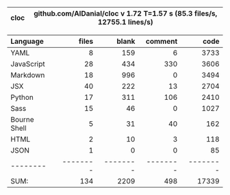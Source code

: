 cloc|github.com/AlDanial/cloc v 1.72  T=1.57 s (85.3 files/s, 12755.1 lines/s)
--- | ---

Language|files|blank|comment|code
:-------|-------:|-------:|-------:|-------:
YAML|8|159|6|3733
JavaScript|28|434|330|3606
Markdown|18|996|0|3494
JSX|40|222|13|2704
Python|17|311|106|2410
Sass|15|46|0|1027
Bourne Shell|5|31|40|162
HTML|2|10|3|118
JSON|1|0|0|85
--------|--------|--------|--------|--------
SUM:|134|2209|498|17339
